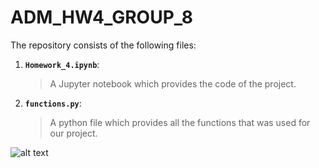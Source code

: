 # ADM_HW4_GROUP_8


The repository consists of the following files:
1. __`Homework_4.ipynb`__: 
     > A Jupyter notebook which provides the code of the project.
      
2. __`functions.py`__:
      > A python file which provides all the functions that was used for our project.


![alt text](https://c1.staticflickr.com/6/5137/5474211395_8fd5618d0e_b.jpg "Logo Title Text 1")
    
